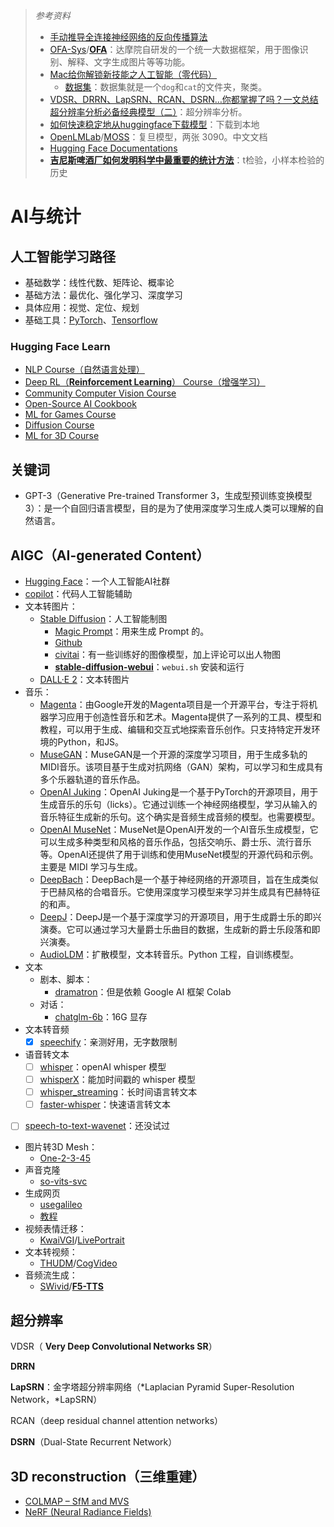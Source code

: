 > *参考资料*
>
> - [手动推导全连接神经网络的反向传播算法](https://www.bilibili.com/video/BV1ZL4y1479R?share_source=copy_web)
> - [OFA-Sys](https://github.com/OFA-Sys)/**[OFA](https://github.com/OFA-Sys/OFA)**：达摩院自研发的一个统一大数据框架，用于图像识别、解释、文字生成图片等等功能。
> - [Mac给你解锁新技能之人工智能（零代码）](https://www.bilibili.com/video/BV1L3411H7GC?spm_id_from=333.1007.top_right_bar_window_custom_collection.content.click&vd_source=b736aa3d7f0fdf47b59ea3021dc810ab)
>   - [数据集](https://share.weiyun.com/gPhPEFNr)：数据集就是一个`dog`和`cat`的文件夹，聚类。
> - [VDSR、DRRN、LapSRN、RCAN、DSRN…你都掌握了吗？一文总结超分辨率分析必备经典模型（二）](https://mp.weixin.qq.com/s/hK3cXIhr-BUhn2WDYIjquQ)：超分辨率分析。
> - [如何快速稳定地从huggingface下载模型](https://zhuanlan.zhihu.com/p/647843635)：下载到本地
> - [OpenLMLab](https://github.com/OpenLMLab)/[MOSS](https://github.com/OpenLMLab/MOSS)：复旦模型，两张 3090。中文文档
> - [Hugging Face Documentations](https://huggingface.co/docs)
> - [**吉尼斯啤酒厂如何发明科学中最重要的统计方法**](https://www.scientificamerican.com/article/how-the-guinness-brewery-invented-the-most-important-statistical-method-in/)：t检验，小样本检验的历史

# AI与统计

## 人工智能学习路径

- 基础数学：线性代数、矩阵论、概率论
- 基础方法：最优化、强化学习、深度学习
- 具体应用：视觉、定位、规划
- 基础工具：[PyTorch](https://pytorch.org/get-started/locally/#supported-linux-distributions)、[Tensorflow](https://www.tensorflow.org/?hl=zh-cn)



### Hugging Face Learn

- [NLP Course（自然语言处理）](https://huggingface.co/learn/nlp-course/chapter1/1)
- [Deep RL（**Reinforcement Learning**） Course（增强学习）](https://huggingface.co/learn/deep-rl-course)
- [Community Computer Vision Course](https://huggingface.co/learn/computer-vision-course)
- [Open-Source AI Cookbook](https://huggingface.co/learn/cookbook)
- [ML for Games Course](https://huggingface.co/learn/ml-games-course)
- [Diffusion Course](https://huggingface.co/learn/diffusion-course)
- [ML for 3D Course](https://huggingface.co/learn/ml-for-3d-course)



## 关键词

- GPT-3（Generative Pre-trained Transformer 3，生成型预训练变换模型3）：是一个自回归语言模型，目的是为了使用深度学习生成人类可以理解的自然语言。



## AIGC（AI-generated Content）

- [Hugging Face](https://huggingface.co/)：一个人工智能AI社群
- [copilot](https://github.com/features/copilot)：代码人工智能辅助
- 文本转图片：
  - [Stable Diffusion](https://huggingface.co/spaces/stabilityai/stable-diffusion)：人工智能制图
    - [Magic Prompt](https://huggingface.co/spaces/Gustavosta/MagicPrompt-Stable-Diffusion)：用来生成 Prompt 的。
    - [Github](https://github.com/CompVis/stable-diffusion)
    - [civitai](https://civitai.com/)：有一些训练好的图像模型，加上评论可以出人物图
    - **[stable-diffusion-webui](https://github.com/AUTOMATIC1111/stable-diffusion-webui)**：`webui.sh` 安装和运行
  - [DALL·E 2](https://openai.com/product/dall-e-2)：文本转图片
- 音乐：
  - [Magenta](https://magenta.tensorflow.org/)：由Google开发的Magenta项目是一个开源平台，专注于将机器学习应用于创造性音乐和艺术。Magenta提供了一系列的工具、模型和教程，可以用于生成、编辑和交互式地探索音乐创作。只支持特定开发环境的Python，和JS。
  - [MuseGAN](https://salu133445.github.io/musegan/)：MuseGAN是一个开源的深度学习项目，用于生成多轨的MIDI音乐。该项目基于生成对抗网络（GAN）架构，可以学习和生成具有多个乐器轨道的音乐作品。
  - [OpenAI Juking](https://openai.com/research/jukebox)：OpenAI Juking是一个基于PyTorch的开源项目，用于生成音乐的乐句（licks）。它通过训练一个神经网络模型，学习从输入的音乐特征生成新的乐句。这个确实是音频生成音频的模型。也需要模型。
  - [OpenAI MuseNet](https://openai.com/research/musenet)：MuseNet是OpenAI开发的一个AI音乐生成模型，它可以生成多种类型和风格的音乐作品，包括交响乐、爵士乐、流行音乐等。OpenAI还提供了用于训练和使用MuseNet模型的开源代码和示例。主要是 MIDI 学习与生成。
  - [DeepBach](https://github.com/Ghadjeres/DeepBach)：DeepBach是一个基于神经网络的开源项目，旨在生成类似于巴赫风格的合唱音乐。它使用深度学习模型来学习并生成具有巴赫特征的和声。
  - [DeepJ](https://github.com/calclavia/DeepJ)：DeepJ是一个基于深度学习的开源项目，用于生成爵士乐的即兴演奏。它可以通过学习大量爵士乐曲目的数据，生成新的爵士乐段落和即兴演奏。
  - [AudioLDM](https://github.com/haoheliu/AudioLDM)：扩散模型，文本转音乐。Python 工程，自训练模型。
- 文本
  - 剧本、脚本：
    - [dramatron](https://github.com/deepmind/dramatron)：但是依赖 Google AI 框架 Colab
  - 对话：
    - [chatglm-6b](https://huggingface.co/THUDM/chatglm-6b)：16G 显存
- 文本转音频
  - [x] [speechify](https://studio.speechify.com/dashboard)：亲测好用，无字数限制
- 语音转文本
  - [ ] [whisper](https://github.com/openai/whisper)：openAI whisper 模型
  - [ ] [whisperX](https://github.com/m-bain/whisperX)：能加时间戳的 whisper 模型
  - [ ] [whisper_streaming](https://github.com/ufal/whisper_streaming)：长时间语言转文本
  - [ ] [faster-whisper](https://github.com/SYSTRAN/faster-whisper)：快速语言转文本
- [ ] [speech-to-text-wavenet](https://github.com/buriburisuri/speech-to-text-wavenet)：还没试过
- 图片转3D Mesh：
  - [One-2-3-45](https://github.com/One-2-3-45/One-2-3-45)
- 声音克隆
  - [so-vits-svc](https://github.com/svc-develop-team/so-vits-svc)
- 生成网页
  - [usegalileo](https://www.usegalileo.ai/explore/features/web)
  - [教程](https://designcode.io/react-native-ai-introduction)
- 视频表情迁移：
  - [KwaiVGI](https://github.com/KwaiVGI)/[LivePortrait](https://github.com/KwaiVGI/LivePortrait)
- 文本转视频：
  - [THUDM](https://github.com/THUDM)/[CogVideo](https://github.com/THUDM/CogVideo)
- 音频流生成：
  - [SWivid](https://github.com/SWivid)/**[F5-TTS](https://github.com/SWivid/F5-TTS)**





## 超分辨率

VDSR（ **Very Deep Convolutional Networks SR**）

**DRRN** 

**LapSRN**：金字塔超分辨率网络（*Laplacian Pyramid Super-Resolution Network，*LapSRN）

RCAN（deep residual channel attention networks）

**DSRN**（Dual-State Recurrent Network）



## 3D reconstruction（三维重建）

- [COLMAP – SfM and MVS](https://demuc.de/colmap/)
- [NeRF (Neural Radiance Fields)](https://www.matthewtancik.com/nerf)

